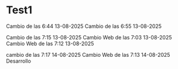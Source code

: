 # Test1
Cambio de las 6:44 13-08-2025
Cambio de las 6:55 13-08-2025

Cambio de las 7:15 13-08-2025
Cambio Web de las 7:03 13-08-2025
Cambio Web de las 7:12 13-08-2025

cambio de las 7:17 14-08-2025
Cambio Web de las 7:13 14-08-2025
Desarrollo


